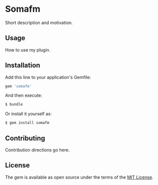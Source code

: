 # Somafm
Short description and motivation.

## Usage
How to use my plugin.

## Installation
Add this line to your application's Gemfile:

```ruby
gem 'somafm'
```

And then execute:
```bash
$ bundle
```

Or install it yourself as:
```bash
$ gem install somafm
```

## Contributing
Contribution directions go here.

## License
The gem is available as open source under the terms of the [MIT License](http://opensource.org/licenses/MIT).
